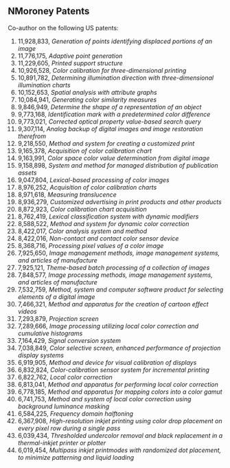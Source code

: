 
## NMoroney Patents

Co-author on the following US patents:

1. 11,928,833, *Generation of points identifying displaced portions of an image*
2. 11,776,175, *Adaptive point generation*
3. 11,229,605, *Printed support structure*
4. 10,926,528, *Color calibration for three-dimensional printing*
5. 10,891,782, *Determining illumination direction with three-dimensional illumination charts*
6. 10,152,653, *Spatial analysis with attribute graphs*
7. 10,084,941, *Generating color similarity measures*
8. 9,846,949, *Determine the shape of a representation of an object*
9. 9,773,168, *Identification mark with a predetermined color difference*
10. 9,773,021, *Corrected optical property value-based search query*
11. 9,307,114, *Analog backup of digital images and image restoration therefrom*
12. 9,218,550, *Method and system for creating a customized print*
13. 9,165,378, *Acquisition of color calibration chart*
14. 9,163,991, *Color space color value determination from digital image*
15. 9,158,898, *System and method for managed distribution of publication assets*
16. 9,047,804, *Lexical-based processing of color images*
17. 8,976,252, *Acquisition of color calibration charts*
18. 8,971,618, *Measuring translucence*
19. 8,936,279, *Customized advertising in print products and other products*
20. 8,872,923, *Color calibration chart acquisition*
21. 8,762,419, *Lexical classification system with dynamic modifiers*
22. 8,588,522, *Method and system for dynamic color correction*
23. 8,422,017, *Color analysis system and method*
24. 8,422,016, *Non-contact and contact color sensor device*
25. 8,368,716, *Processing pixel values of a color image*
26. 7,925,650, *Image management methods, image management systems, and articles of manufacture*
27. 7,925,121, *Theme-based batch processing of a collection of images*
28. 7,848,577, *Image processing methods, image management systems, and articles of manufacture*
29. 7,532,759, *Method, system and computer software product for selecting elements of a digital image*
30. 7,466,321, *Method and apparatus for the creation of cartoon effect videos*
31. 7,293,879, *Projection screen*
32. 7,289,666, *Image processing utilizing local color correction and cumulative histograms*
33. 7,164,429, *Signal conversion system*
34. 7,038,849, *Color selective screen, enhanced performance of projection display systems*
35. 6,919,905, *Method and device for visual calibration of displays*
36. 6,832,824, *Color-calibration sensor system for incremental printing*
37. 6,822,762, *Local color correction*
38. 6,813,041, *Method and apparatus for performing local color correction*
39. 6,778,185, *Method and apparatus for mapping colors into a color gamut*
40. 6,741,753, *Method and system of local color correction using background luminance masking*
41. 6,584,225, *Frequency domain halftoning*
42. 6,367,908, *High-resolution inkjet printing using color drop placement on every pixel row during a single pass*
43. 6,039,434, *Thresholded undercolor removal and black replacement in a thermal-inkjet printer or plotter*
44. 6,019,454, *Multipass inkjet printmodes with randomized dot placement, to minimize patterning and liquid loading*
    

